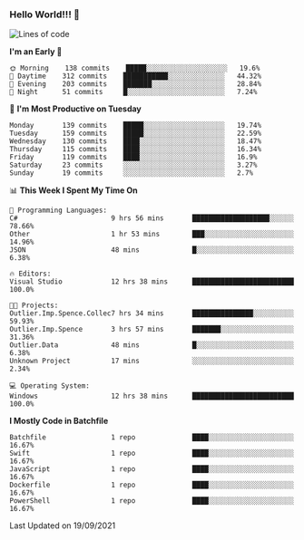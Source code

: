 ### Hello World!!! 👋

<!--
**kekotek/kekotek** is a ✨ _special_ ✨ repository because its `README.md` (this file) appears on your GitHub profile.

Here are some ideas to get you started:

- 🔭 I’m currently working on ...
- 🌱 I’m currently learning ...
- 👯 I’m looking to collaborate on ...
- 🤔 I’m looking for help with ...
- 💬 Ask me about ...
- 📫 How to reach me: ...
- 😄 Pronouns: ...
- ⚡ Fun fact: ...
-->

<!--START_SECTION:waka-->
![Lines of code](https://img.shields.io/badge/From%20Hello%20World%20I%27ve%20Written-18753%20lines%20of%20code-blue)

**I'm an Early 🐤** 

```text
🌞 Morning    138 commits    █████░░░░░░░░░░░░░░░░░░░░   19.6% 
🌆 Daytime    312 commits    ███████████░░░░░░░░░░░░░░   44.32% 
🌃 Evening    203 commits    ███████░░░░░░░░░░░░░░░░░░   28.84% 
🌙 Night      51 commits     █░░░░░░░░░░░░░░░░░░░░░░░░   7.24%

```
📅 **I'm Most Productive on Tuesday** 

```text
Monday       139 commits    █████░░░░░░░░░░░░░░░░░░░░   19.74% 
Tuesday      159 commits    █████░░░░░░░░░░░░░░░░░░░░   22.59% 
Wednesday    130 commits    ████░░░░░░░░░░░░░░░░░░░░░   18.47% 
Thursday     115 commits    ████░░░░░░░░░░░░░░░░░░░░░   16.34% 
Friday       119 commits    ████░░░░░░░░░░░░░░░░░░░░░   16.9% 
Saturday     23 commits     ░░░░░░░░░░░░░░░░░░░░░░░░░   3.27% 
Sunday       19 commits     ░░░░░░░░░░░░░░░░░░░░░░░░░   2.7%

```


📊 **This Week I Spent My Time On** 

```text
💬 Programming Languages: 
C#                       9 hrs 56 mins       ███████████████████░░░░░░   78.66% 
Other                    1 hr 53 mins        ███░░░░░░░░░░░░░░░░░░░░░░   14.96% 
JSON                     48 mins             █░░░░░░░░░░░░░░░░░░░░░░░░   6.38%

🔥 Editors: 
Visual Studio            12 hrs 38 mins      █████████████████████████   100.0%

🐱‍💻 Projects: 
Outlier.Imp.Spence.Collec7 hrs 34 mins       ███████████████░░░░░░░░░░   59.93% 
Outlier.Imp.Spence       3 hrs 57 mins       ███████░░░░░░░░░░░░░░░░░░   31.36% 
Outlier.Data             48 mins             █░░░░░░░░░░░░░░░░░░░░░░░░   6.38% 
Unknown Project          17 mins             ░░░░░░░░░░░░░░░░░░░░░░░░░   2.34%

💻 Operating System: 
Windows                  12 hrs 38 mins      █████████████████████████   100.0%

```

**I Mostly Code in Batchfile** 

```text
Batchfile                1 repo              ████░░░░░░░░░░░░░░░░░░░░░   16.67% 
Swift                    1 repo              ████░░░░░░░░░░░░░░░░░░░░░   16.67% 
JavaScript               1 repo              ████░░░░░░░░░░░░░░░░░░░░░   16.67% 
Dockerfile               1 repo              ████░░░░░░░░░░░░░░░░░░░░░   16.67% 
PowerShell               1 repo              ████░░░░░░░░░░░░░░░░░░░░░   16.67%

```



 Last Updated on 19/09/2021
<!--END_SECTION:waka-->
